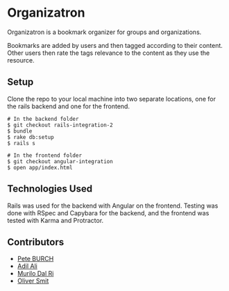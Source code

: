 # Organizatron

Organizatron is a bookmark organizer for groups and organizations.

Bookmarks are added by users and then tagged according to their content. Other users then rate the tags relevance to the content as they use the resource.

## Setup

Clone the repo to your local machine into two separate locations, one for the rails backend and one for the frontend.

```
# In the backend folder
$ git checkout rails-integration-2
$ bundle
$ rake db:setup
$ rails s
```

```
# In the frontend folder
$ git checkout angular-integration
$ open app/index.html
```

## Technologies Used

Rails was used for the backend with Angular on the frontend. Testing was done with RSpec and Capybara for the backend, and the frontend was tested with Karma and Protractor.

## Contributors

* [Pete BURCH](https://github.com/peteburch223)
* [Adil Ali](https://github.com/adilw3nomad)
* [Murilo Dal Ri](https://github.com/MuriloDalRi)
* [Oliver Smit](https://github.com/olmesm)
